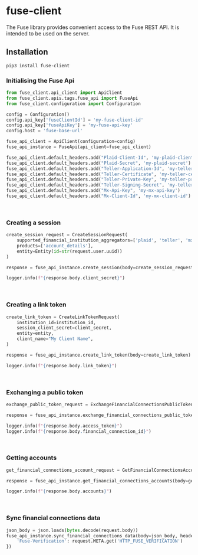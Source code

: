 # fuse-client

The Fuse library provides convenient access to the Fuse REST API. It is intended to be used on the server.

## Installation
```
pip3 install fuse-client
```

### Initialising the Fuse Api
```python
from fuse_client.api_client import ApiClient
from fuse_client.apis.tags.fuse_api import FuseApi
from fuse_client.configuration import Configuration

config = Configuration()
config.api_key['fuseClientId'] = 'my-fuse-client-id'
config.api_key['fuseApiKey'] = 'my-fuse-api-key'
config.host = 'fuse-base-url'

fuse_api_client = ApiClient(configuration=config)
fuse_api_instance = FuseApi(api_client=fuse_api_client)

fuse_api_client.default_headers.add("Plaid-Client-Id", 'my-plaid-client-id')
fuse_api_client.default_headers.add("Plaid-Secret", 'my-plaid-secret')
fuse_api_client.default_headers.add("Teller-Application-Id", 'my-teller-application-id')
fuse_api_client.default_headers.add("Teller-Certificate", 'my-teller-certificate')
fuse_api_client.default_headers.add("Teller-Private-Key", 'my-teller-private-key')
fuse_api_client.default_headers.add("Teller-Signing-Secret", 'my-teller-signing-secret')
fuse_api_client.default_headers.add("Mx-Api-Key", 'my-mx-api-key')
fuse_api_client.default_headers.add("Mx-Client-Id", 'my-mx-client-id')
```
<br/>

### Creating a session
```python
create_session_request = CreateSessionRequest(
	supported_financial_institution_aggregators=['plaid', 'teller', 'mx'],
	products=['account_details'],
	entity=Entity(id=str(request.user.uuid))
)

response = fuse_api_instance.create_session(body=create_session_request)

logger.info(f"{response.body.client_secret}")
```
<br/>

### Creating a link token
```python
create_link_token = CreateLinkTokenRequest(
    institution_id=institution_id,
    session_client_secret=client_secret,
    entity=entity,
    client_name="My Client Name",
)

response = fuse_api_instance.create_link_token(body=create_link_token)

logger.info(f"{response.body.link_token}")
```

<br/>

### Exchanging a public token
```python
exchange_public_token_request = ExchangeFinancialConnectionsPublicTokenRequest(public_token=public_token)

response = fuse_api_instance.exchange_financial_connections_public_token(body=exchange_public_token_request)

logger.info(f"{response.body.access_token}")
logger.info(f"{response.body.financial_connection_id}")
```
<br/>

### Getting accounts
```python
get_financial_connections_account_request = GetFinancialConnectionsAccountsRequest(access_token=access_token)

response = fuse_api_instance.get_financial_connections_accounts(body=get_financial_connections_account_request)

logger.info(f"{response.body.accounts}")
```
<br/>

### Sync financial connections data
```python
json_body = json.loads(bytes.decode(request.body))
fuse_api_instance.sync_financial_connections_data(body=json_body, header_params={
    'Fuse-Verification': request.META.get('HTTP_FUSE_VERIFICATION')
})
```
<br/>
